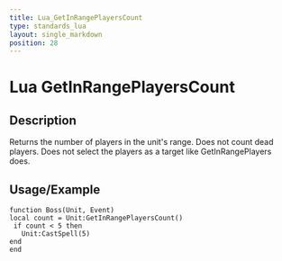 ```yaml
---
title: Lua_GetInRangePlayersCount
type: standards_lua
layout: single_markdown
position: 28
---
```


# Lua GetInRangePlayersCount

## Description

Returns the number of players in the unit's range. Does not count dead players. Does not select the players as a target like GetInRangePlayers does.

## Usage/Example

```
function Boss(Unit, Event)
local count = Unit:GetInRangePlayersCount()
 if count < 5 then
   Unit:CastSpell(5)
end
end
```